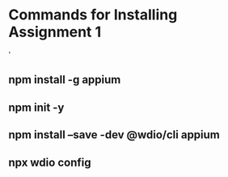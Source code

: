 # Commands for Installing Assignment 1
'
## npm install -g appium 
## npm init -y 
## npm install –save -dev @wdio/cli appium 
## npx wdio config